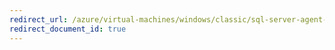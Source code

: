 ```yaml
---
redirect_url: /azure/virtual-machines/windows/classic/sql-server-agent-extension
redirect_document_id: true
---
```

